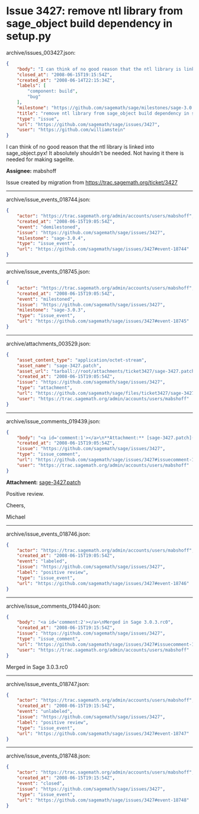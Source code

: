 # Issue 3427: remove ntl library from sage_object build dependency in setup.py

archive/issues_003427.json:
```json
{
    "body": "I can think of no good reason that the ntl library is linked into sage_object.pyx!  It absolutely shouldn't be needed.   Not having it there is needed for making sagelite. \n\n**Assignee:** mabshoff\n\nIssue created by migration from https://trac.sagemath.org/ticket/3427\n\n",
    "closed_at": "2008-06-15T19:15:54Z",
    "created_at": "2008-06-14T22:15:34Z",
    "labels": [
        "component: build",
        "bug"
    ],
    "milestone": "https://github.com/sagemath/sage/milestones/sage-3.0.3",
    "title": "remove ntl library from sage_object build dependency in setup.py",
    "type": "issue",
    "url": "https://github.com/sagemath/sage/issues/3427",
    "user": "https://github.com/williamstein"
}
```
I can think of no good reason that the ntl library is linked into sage_object.pyx!  It absolutely shouldn't be needed.   Not having it there is needed for making sagelite. 

**Assignee:** mabshoff

Issue created by migration from https://trac.sagemath.org/ticket/3427





---

archive/issue_events_018744.json:
```json
{
    "actor": "https://trac.sagemath.org/admin/accounts/users/mabshoff",
    "created_at": "2008-06-15T19:05:54Z",
    "event": "demilestoned",
    "issue": "https://github.com/sagemath/sage/issues/3427",
    "milestone": "sage-3.0.4",
    "type": "issue_event",
    "url": "https://github.com/sagemath/sage/issues/3427#event-18744"
}
```



---

archive/issue_events_018745.json:
```json
{
    "actor": "https://trac.sagemath.org/admin/accounts/users/mabshoff",
    "created_at": "2008-06-15T19:05:54Z",
    "event": "milestoned",
    "issue": "https://github.com/sagemath/sage/issues/3427",
    "milestone": "sage-3.0.3",
    "type": "issue_event",
    "url": "https://github.com/sagemath/sage/issues/3427#event-18745"
}
```



---

archive/attachments_003529.json:
```json
{
    "asset_content_type": "application/octet-stream",
    "asset_name": "sage-3427.patch",
    "asset_url": "tarball://root/attachments/ticket3427/sage-3427.patch",
    "created_at": "2008-06-15T19:05:54Z",
    "issue": "https://github.com/sagemath/sage/issues/3427",
    "type": "attachment",
    "url": "https://github.com/sagemath/sage/files/ticket3427/sage-3427.patch",
    "user": "https://trac.sagemath.org/admin/accounts/users/mabshoff"
}
```



---

archive/issue_comments_019439.json:
```json
{
    "body": "<a id='comment:1'></a>\n**Attachment:** [sage-3427.patch](https://github.com/sagemath/sage/files/ticket3427/sage-3427.patch)\n\nPositive review.\n\nCheers,\n\nMichael",
    "created_at": "2008-06-15T19:05:54Z",
    "issue": "https://github.com/sagemath/sage/issues/3427",
    "type": "issue_comment",
    "url": "https://github.com/sagemath/sage/issues/3427#issuecomment-19439",
    "user": "https://trac.sagemath.org/admin/accounts/users/mabshoff"
}
```

<a id='comment:1'></a>
**Attachment:** [sage-3427.patch](https://github.com/sagemath/sage/files/ticket3427/sage-3427.patch)

Positive review.

Cheers,

Michael



---

archive/issue_events_018746.json:
```json
{
    "actor": "https://trac.sagemath.org/admin/accounts/users/mabshoff",
    "created_at": "2008-06-15T19:05:54Z",
    "event": "labeled",
    "issue": "https://github.com/sagemath/sage/issues/3427",
    "label": "positive review",
    "type": "issue_event",
    "url": "https://github.com/sagemath/sage/issues/3427#event-18746"
}
```



---

archive/issue_comments_019440.json:
```json
{
    "body": "<a id='comment:2'></a>\nMerged in Sage 3.0.3.rc0",
    "created_at": "2008-06-15T19:15:54Z",
    "issue": "https://github.com/sagemath/sage/issues/3427",
    "type": "issue_comment",
    "url": "https://github.com/sagemath/sage/issues/3427#issuecomment-19440",
    "user": "https://trac.sagemath.org/admin/accounts/users/mabshoff"
}
```

<a id='comment:2'></a>
Merged in Sage 3.0.3.rc0



---

archive/issue_events_018747.json:
```json
{
    "actor": "https://trac.sagemath.org/admin/accounts/users/mabshoff",
    "created_at": "2008-06-15T19:15:54Z",
    "event": "unlabeled",
    "issue": "https://github.com/sagemath/sage/issues/3427",
    "label": "positive review",
    "type": "issue_event",
    "url": "https://github.com/sagemath/sage/issues/3427#event-18747"
}
```



---

archive/issue_events_018748.json:
```json
{
    "actor": "https://trac.sagemath.org/admin/accounts/users/mabshoff",
    "created_at": "2008-06-15T19:15:54Z",
    "event": "closed",
    "issue": "https://github.com/sagemath/sage/issues/3427",
    "type": "issue_event",
    "url": "https://github.com/sagemath/sage/issues/3427#event-18748"
}
```
